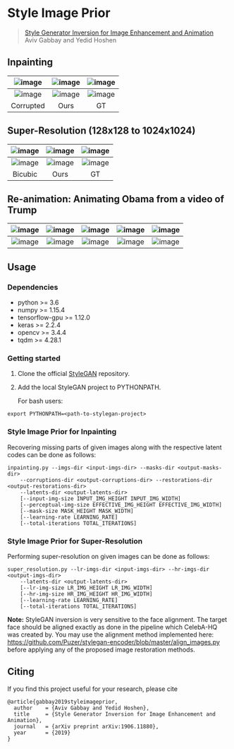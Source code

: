 # Style Image Prior
> [Style Generator Inversion for Image Enhancement and Animation](http://www.vision.huji.ac.il/style-image-prior)  
> Aviv Gabbay and Yedid Hoshen

## Inpainting
| ![image](http://www.vision.huji.ac.il/style-image-prior/img/inpainting/imgHQ00040-corrupted.png) | ![image](http://www.vision.huji.ac.il/style-image-prior/img/inpainting/imgHQ00040-stylegan.png) | ![image](http://www.vision.huji.ac.il/style-image-prior/img/inpainting/imgHQ00040.png) |
| :---: | :---: | :---: |
| ![image](http://www.vision.huji.ac.il/style-image-prior/img/inpainting/imgHQ00046-corrupted.png) | ![image](http://www.vision.huji.ac.il/style-image-prior/img/inpainting/imgHQ00046-stylegan.png) | ![image](http://www.vision.huji.ac.il/style-image-prior/img/inpainting/imgHQ00046.png) |
| Corrupted | Ours | GT |

## Super-Resolution (128x128 to 1024x1024)
| ![image](http://www.vision.huji.ac.il/style-image-prior/img/super-resolution/imgHQ00095-bicubic.png) | ![image](http://www.vision.huji.ac.il/style-image-prior/img/super-resolution/imgHQ00095-stylegan.png) | ![image](http://www.vision.huji.ac.il/style-image-prior/img/super-resolution/imgHQ00095.png) |
| :---: | :---: | :---: |
| ![image](http://www.vision.huji.ac.il/style-image-prior/img/super-resolution/imgHQ00044-bicubic.png) | ![image](http://www.vision.huji.ac.il/style-image-prior/img/super-resolution/imgHQ00044-stylegan.png) | ![image](http://www.vision.huji.ac.il/style-image-prior/img/super-resolution/imgHQ00044.png) |
| Bicubic | Ours | GT |

## Re-animation: Animating Obama from a video of Trump 
| ![image](http://www.vision.huji.ac.il/style-image-prior/img/reanimation/trump_1.png) | ![image](http://www.vision.huji.ac.il/style-image-prior/img/reanimation/trump_2.png) | ![image](http://www.vision.huji.ac.il/style-image-prior/img/reanimation/trump_3.png) | ![image](http://www.vision.huji.ac.il/style-image-prior/img/reanimation/trump_4.png) | ![image](http://www.vision.huji.ac.il/style-image-prior/img/reanimation/trump_5.png) |
| :---: | :---: |  :---: | :---: | :---: |
| ![image](http://www.vision.huji.ac.il/style-image-prior/img/reanimation/obama_1.png) | ![image](http://www.vision.huji.ac.il/style-image-prior/img/reanimation/obama_2.png) | ![image](http://www.vision.huji.ac.il/style-image-prior/img/reanimation/obama_3.png) | ![image](http://www.vision.huji.ac.il/style-image-prior/img/reanimation/obama_4.png) | ![image](http://www.vision.huji.ac.il/style-image-prior/img/reanimation/obama_5.png) |

## Usage
### Dependencies
* python >= 3.6
* numpy >= 1.15.4
* tensorflow-gpu >= 1.12.0
* keras >= 2.2.4
* opencv >= 3.4.4
* tqdm >= 4.28.1

### Getting started
1. Clone the official [StyleGAN](https://github.com/NVlabs/stylegan) repository. 
2. Add the local StyleGAN project to PYTHONPATH.

    For bash users:
```
export PYTHONPATH=<path-to-stylegan-project>
```  

### Style Image Prior for Inpainting
Recovering missing parts of given images along with the respective latent codes can be done as follows:
```
inpainting.py --imgs-dir <input-imgs-dir> --masks-dir <output-masks-dir>
    --corruptions-dir <output-corruptions-dir> --restorations-dir <output-restorations-dir>
    --latents-dir <output-latents-dir>
    [--input-img-size INPUT_IMG_HEIGHT INPUT_IMG_WIDTH]
    [--perceptual-img-size EFFECTIVE_IMG_HEIGHT EFFECTIVE_IMG_WIDTH]
    [--mask-size MASK_HEIGHT MASK_WIDTH]
    [--learning-rate LEARNING_RATE]
    [--total-iterations TOTAL_ITERATIONS]
```

### Style Image Prior for Super-Resolution
Performing super-resolution on given images can be done as follows:
```
super_resolution.py --lr-imgs-dir <input-imgs-dir> --hr-imgs-dir <output-imgs-dir>
    --latents-dir <output-latents-dir>
    [--lr-img-size LR_IMG_HEIGHT LR_IMG_WIDTH]
    [--hr-img-size HR_IMG_HEIGHT HR_IMG_WIDTH]
    [--learning-rate LEARNING_RATE]
    [--total-iterations TOTAL_ITERATIONS]
```

**Note:** StyleGAN inversion is very sensitive to the face alignment.
The target face should be aligned exactly as done in the pipeline which CelebA-HQ was created by.
You may use the alignment method implemented here: 
https://github.com/Puzer/stylegan-encoder/blob/master/align_images.py before applying any of the proposed image restoration methods.

## Citing
If you find this project useful for your research, please cite
```
@article{gabbay2019styleimageprior,
  author    = {Aviv Gabbay and Yedid Hoshen},
  title     = {Style Generator Inversion for Image Enhancement and Animation},
  journal   = {arXiv preprint arXiv:1906.11880},
  year      = {2019}
}
```
